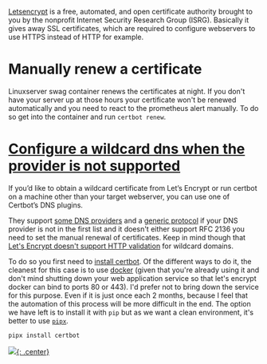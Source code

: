 [Letsencrypt](https://letsencrypt.org/) is a free, automated, and open certificate authority brought to you by the nonprofit Internet Security Research Group (ISRG). Basically it gives away SSL certificates, which are required to configure webservers to use HTTPS instead of HTTP for example.

# Manually renew a certificate

Linuxserver swag container renews the certificates at night. If you don't have your server up at those hours your certificate won't be renewed automatically and you need to react to the prometheus alert manually. To do so get into the container and run `certbot renew`.
# [Configure a wildcard dns when the provider is not supported](https://certbot.eff.org/instructions?ws=nginx&os=pip)

If you’d like to obtain a wildcard certificate from Let’s Encrypt or run certbot on a machine other than your target webserver, you can use one of Certbot’s DNS plugins.

They support [some DNS providers](https://eff-certbot.readthedocs.io/en/stable/using.html#dns-plugins) and a [generic protocol](https://certbot-dns-rfc2136.readthedocs.io/) if your DNS provider is not in the first list and it doesn't either support RFC 2136 you need to set the manual renewal of certificates. Keep in mind though that [Let's Encrypt doesn't support HTTP validation](https://letsencrypt.org/docs/challenge-types/#http-01-challenge) for wildcard domains.

To do so you first need to [install certbot](https://eff-certbot.readthedocs.io/en/stable/install.html). Of the different ways to do it, the cleanest for this case is to use [docker](docker.md) (given that you're already using it and don't mind shutting down your web application service so that let's encrypt docker can bind to ports 80 or 443). I'd prefer not to bring down the service for this purpose. Even if it is just once each 2 months, because I feel that the automation of this process will be more difficult in the end. The option we have left is to install it with `pip` but as we want a clean environment, it's better to use [`pipx`](pipx.md).

```bash
pipx install certbot
```



[![](not-by-ai.svg){: .center}](https://notbyai.fyi)
